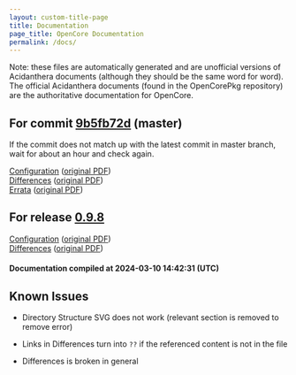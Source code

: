 ```yaml
---
layout: custom-title-page
title: Documentation
page_title: OpenCore Documentation
permalink: /docs/
---
```

Note: these files are automatically generated and are unofficial versions of Acidanthera documents (although they should be the same word for word). The official Acidanthera documents (found in the OpenCorePkg repository) are the authoritative documentation for OpenCore.

## For commit [9b5fb72d](https://github.com/acidanthera/OpenCorePkg/tree/9b5fb72da3a38446417a7577f8e5e293fdad672e) (master)

If the commit does not match up with the latest commit in master branch, wait for about an hour and check again.

[Configuration](latest/Configuration.html) ([original PDF](https://github.com/acidanthera/OpenCorePkg/blob/9b5fb72da3a38446417a7577f8e5e293fdad672e/Docs/Configuration.pdf))
<br>
[Differences](latest/Differences.html) ([original PDF](https://github.com/acidanthera/OpenCorePkg/blob/9b5fb72da3a38446417a7577f8e5e293fdad672e/Docs/Differences/Differences.pdf))
<br>
[Errata](latest/Errata.html) ([original PDF](https://github.com/acidanthera/OpenCorePkg/blob/9b5fb72da3a38446417a7577f8e5e293fdad672e/Docs/Errata/Errata.pdf))

## For release [0.9.8](https://github.com/acidanthera/OpenCorePkg/tree/0.9.8)

[Configuration](release/Configuration.html) ([original PDF](https://github.com/acidanthera/OpenCorePkg/blob/0.9.8/Docs/Configuration.pdf))
<br>
[Differences](release/Differences.html) ([original PDF](https://github.com/acidanthera/OpenCorePkg/blob/0.9.8/Docs/Differences/Differences.pdf))

#### Documentation compiled at 2024-03-10 14:42:31 (UTC)

## Known Issues

* Directory Structure SVG does not work (relevant section is removed to remove error)

* Links in Differences turn into `??` if the referenced content is not in the file

* Differences is broken in general

